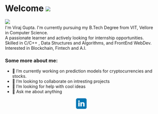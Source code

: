 # Welcome <img src="https://media.giphy.com/media/hVa6t0WpoDOk7Pxb7l/giphy.gif" width="50">
![](https://komarev.com/ghpvc/?username=Viraj24Gupta&color=47ccb3) 
<BR/>I'm Viraj Gupta. I'm currently pursuing my B.Tech Degree from VIT, Vellore in Computer Science. <BR/>A passionate learner and actively looking for internship opportunities.
<BR/>Skilled in C/C++ , Data Structures and Algorithms, and FrontEnd WebDev.
Interested in Blockchain, Fintech and A.I.
### Some more about me:

- 🔭 I’m currently working on prediction models for cryptocurrencies and stocks.
- 👯 I’m looking to collaborate on intresting projects
- 🤔 I’m looking for help with cool ideas
- 💬 Ask me about anything
<p align = "center">
<a href = https://www.linkedin.com/in/viraj-gupta/ target='blank'> <img src=https://github.com/edent/SuperTinyIcons/blob/master/images/svg/linkedin.svg height='35' weight='35'/></a>
